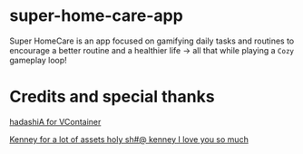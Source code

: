 # super-home-care-app
Super HomeCare is an app focused on gamifying daily tasks and routines to encourage a better routine and a healthier life -> all that while playing a `Cozy` gameplay loop!





# Credits and special thanks
[hadashiA for VContainer](https://github.com/hadashiA/VContainer)

[Kenney for a lot of assets holy sh#@ kenney I love you so much](https://kenney.nl/)